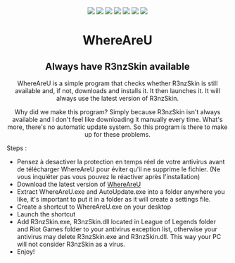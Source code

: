 <div align="center">
<img src="https://img.shields.io/badge/Status-Working-brightgreen?style=for-the-badge" />
<img src="https://img.shields.io/github/v/release/soraclee/WhereAreU?style=for-the-badge" />
<img src="https://img.shields.io/badge/Language-Python-green?style=for-the-badge" />
<img src="https://img.shields.io/badge/Game-League_of_Legends-6373ce?style=for-the-badge" />
<img src="https://img.shields.io/badge/Platform-Windows-blue?style=for-the-badge" />
<img src="https://img.shields.io/github/release-date/soraclee/WhereAreU?style=for-the-badge" />
<img src="https://img.shields.io/github/downloads/soraclee/WhereAreU/total?style=for-the-badge" />



# **WhereAreU**
## **Always have R3nzSkin available**

WhereAreU is a simple program that checks whether R3nzSkin is still available and, if not, downloads and installs it. It then launches it. It will always use the latest version of R3nzSkin.

Why did we make this program? Simply because R3nzSkin isn't always available and I don't feel like downloading it manually every time. What's more, there's no automatic update system. So this program is there to make up for these problems.
</div>

Steps :
- Pensez à desactiver la protection en temps réel de votre antivirus avant de télécharger WhereAreU pour éviter qu'il ne supprime le fichier. (Ne vous inquiéter pas vous pouvez le réactiver après l'installation)
- Download the latest version of [WhereAreU](https://github.com/Soraclee/WhereAreU/releases/latest)
- Extract WhereAreU.exe and AutoUpdate.exe into a folder anywhere you like, it's important to put it in a folder as it will create a settings file.
- Create a shortcut to WhereAreU.exe on your desktop
- Launch the shortcut
- Add R3nzSkin.exe, R3nzSkin.dll located in League of Legends folder and Riot Games folder to your antivirus exception list, otherwise your antivirus may delete R3nzSkin.exe and R3nzSkin.dll. This way your PC will not consider R3nzSkin as a virus.
- Enjoy!
